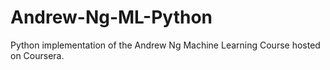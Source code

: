 # Andrew-Ng-ML-Python
Python implementation of the Andrew Ng Machine Learning Course hosted on Coursera.
